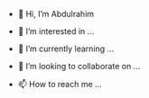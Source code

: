 - 👋 Hi, I’m Abdulrahim 

- 👀 I’m interested in ...
- 🌱 I’m currently learning ...
- 💞️ I’m looking to collaborate on ...
- 📫 How to reach me ...

<!---
Almqatlklash/Almqatlklash is a ✨ special ✨ repository because its `README.md` (this file) appears on your GitHub profile.
You can click the Preview link to take a look at your changes.
--->
